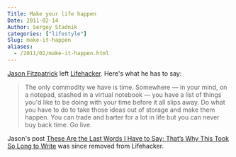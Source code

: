 ```yaml
---
Title: Make your life happen
Date: 2011-02-14
Author: Sergey Stadnik
categories: ["lifestyle"]
Slug: make-it-happen
aliases:
  - /2011/02/make-it-happen.html
---
```


[Jason Fitzpatrick](http://lifehacker.com/people/jfitzpatrick/) left [Lifehacker](http://lifehacker.com). Here's what he has to say:

> The only commodity we have is time. Somewhere — in your mind, on a notepad, stashed
in a virtual notebook — you have a list of things you'd like to be doing with your
time before it all slips away. Do what
you have to do to take those ideas out of storage and make them happen. You can
trade and barter for a lot in life but you can never buy back time. Go live.

<p class="text-info">
Jason's post <a href="http://lifehacker.com/#%215758689/these-are-the-last-words-i-have-to-say-thats-why-this-took-so-long-to-write">These Are the Last Words I Have to Say; That’s Why This Took So Long to Write</a> was since removed from Lifehacker.
</p>